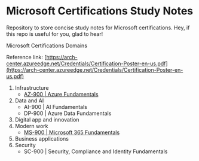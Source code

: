 # Microsoft Certifications Study Notes
Repository to store concise study notes for Microsoft certifications. Hey, if this repo is useful for you, glad to hear!

Microsoft Certifications Domains

Reference link: [https://arch-center.azureedge.net/Credentials/Certification-Poster-en-us.pdf](https://arch-center.azureedge.net/Credentials/Certification-Poster-en-us.pdf)

1. Infrastructure
   - [AZ-900 | Azure Fundamentals](https://github.com/aaronamran/Microsoft-Certifications-Study-Notes/blob/main/az-900.md)
2. Data and AI
   - AI-900 | AI Fundamentals
   - DP-900 | Azure Data Fundamentals
3. Digital app and innovation
4. Modern work
   - [MS-900 | Microsoft 365 Fundamentals](https://github.com/aaronamran/Microsoft-Certifications-Study-Notes/blob/main/ms-900.md)
5. Business applications
6. Security
   - SC-900 | Security, Compliance and Identity Fundamentals
